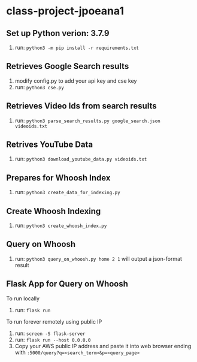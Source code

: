 # class-project-jpoeana1

## Set up Python verion: 3.7.9
1. run: `python3 -m pip install -r requirements.txt`

## Retrieves Google Search results
1. modify config.py to add your api key and cse key
2. run: `python3 cse.py`

## Retrieves Video Ids from search results
1. run: `python3 parse_search_results.py google_search.json videoids.txt`

## Retrives YouTube Data
1. run: `python3 download_youtube_data.py videoids.txt`

## Prepares for Whoosh Index
1. run: `python3 create_data_for_indexing.py`

## Create Whoosh Indexing
1. run: `python3 create_whoosh_index.py`

## Query on Whoosh
1. run: `python3 query_on_whoosh.py home 2 1` will output a json-format result

## Flask App for Query on Whoosh
To run locally
1. run: `flask run`

To run forever remotely using public IP
1. run: `screen -S flask-server`
2. run: `flask run --host 0.0.0.0`
3. Copy your AWS public IP address and paste it into web browser ending with `:5000/query?q=<search_term>&p=<query_page>`